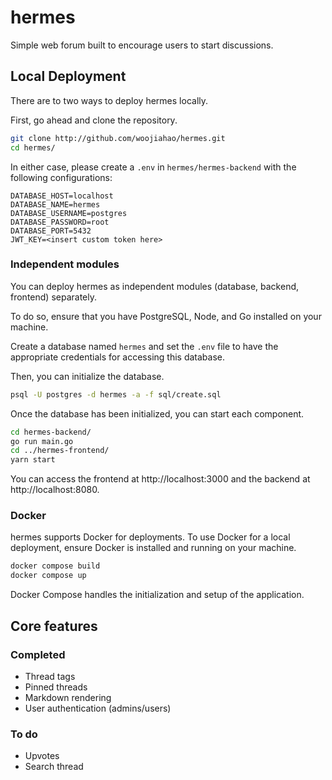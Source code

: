 # hermes

Simple web forum built to encourage users to start discussions.

## Local Deployment

There are to two ways to deploy hermes locally.

First, go ahead and clone the repository.

```bash
git clone http://github.com/woojiahao/hermes.git
cd hermes/
```

In either case, please create a `.env` in `hermes/hermes-backend` with the following configurations:

```env
DATABASE_HOST=localhost
DATABASE_NAME=hermes
DATABASE_USERNAME=postgres
DATABASE_PASSWORD=root
DATABASE_PORT=5432
JWT_KEY=<insert custom token here>
```

### Independent modules

You can deploy hermes as independent modules (database, backend, frontend) separately.

To do so, ensure that you have PostgreSQL, Node, and Go installed on your machine.

Create a database named `hermes` and set the `.env` file to have the appropriate credentials for accessing this database.

Then, you can initialize the database.

```bash
psql -U postgres -d hermes -a -f sql/create.sql
```

Once the database has been initialized, you can start each component.

```bash
cd hermes-backend/
go run main.go
cd ../hermes-frontend/
yarn start
```

You can access the frontend at http://localhost:3000 and the backend at http://localhost:8080.

### Docker

hermes supports Docker for deployments. To use Docker for a local deployment, ensure Docker is installed and running on your machine.

```bash
docker compose build
docker compose up
```

Docker Compose handles the initialization and setup of the application.

## Core features

### Completed

- Thread tags
- Pinned threads
- Markdown rendering
- User authentication (admins/users)

### To do

- Upvotes
- Search thread
